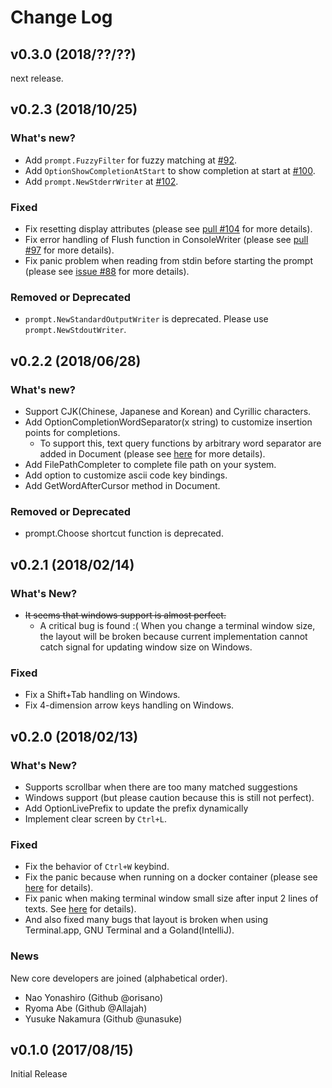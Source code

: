 # Change Log

## v0.3.0 (2018/??/??)

next release.

## v0.2.3 (2018/10/25)

### What's new?

- Add `prompt.FuzzyFilter` for fuzzy matching at [#92](https://github.com/open-cmi/prompt-cli/pull/92).
- Add `OptionShowCompletionAtStart` to show completion at start at [#100](https://github.com/open-cmi/prompt-cli/pull/100).
- Add `prompt.NewStderrWriter` at [#102](https://github.com/open-cmi/prompt-cli/pull/102).

### Fixed

- Fix resetting display attributes (please see [pull #104](https://github.com/open-cmi/prompt-cli/pull/104) for more details).
- Fix error handling of Flush function in ConsoleWriter (please see [pull #97](https://github.com/open-cmi/prompt-cli/pull/97) for more details).
- Fix panic problem when reading from stdin before starting the prompt (please see [issue #88](https://github.com/open-cmi/prompt-cli/issues/88) for more details).

### Removed or Deprecated

- `prompt.NewStandardOutputWriter` is deprecated. Please use `prompt.NewStdoutWriter`.

## v0.2.2 (2018/06/28)

### What's new?

- Support CJK(Chinese, Japanese and Korean) and Cyrillic characters.
- Add OptionCompletionWordSeparator(x string) to customize insertion points for completions.
  - To support this, text query functions by arbitrary word separator are added in Document (please see [here](https://github.com/open-cmi/prompt-cli/pull/79) for more details).
- Add FilePathCompleter to complete file path on your system.
- Add option to customize ascii code key bindings.
- Add GetWordAfterCursor method in Document.

### Removed or Deprecated

- prompt.Choose shortcut function is deprecated.

## v0.2.1 (2018/02/14)

### What's New?

- ~~It seems that windows support is almost perfect.~~
  - A critical bug is found :( When you change a terminal window size, the layout will be broken because current implementation cannot catch signal for updating window size on Windows.

### Fixed

- Fix a Shift+Tab handling on Windows.
- Fix 4-dimension arrow keys handling on Windows.

## v0.2.0 (2018/02/13)

### What's New?

- Supports scrollbar when there are too many matched suggestions
- Windows support (but please caution because this is still not perfect).
- Add OptionLivePrefix to update the prefix dynamically
- Implement clear screen by `Ctrl+L`.

### Fixed

- Fix the behavior of `Ctrl+W` keybind.
- Fix the panic because when running on a docker container (please see [here](https://github.com/open-cmi/prompt-cli/pull/32) for details).
- Fix panic when making terminal window small size after input 2 lines of texts. See [here](https://github.com/open-cmi/prompt-cli/issues/37) for details).
- And also fixed many bugs that layout is broken when using Terminal.app, GNU Terminal and a Goland(IntelliJ).

### News

New core developers are joined (alphabetical order).

- Nao Yonashiro (Github @orisano)
- Ryoma Abe (Github @Allajah)
- Yusuke Nakamura (Github @unasuke)

## v0.1.0 (2017/08/15)

Initial Release
